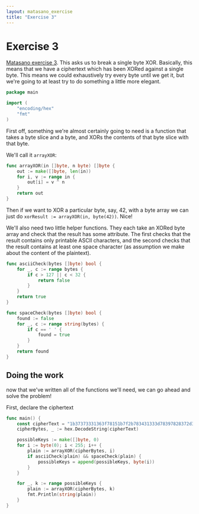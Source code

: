 ```yaml
---
layout: matasano_exercise
title: "Exercise 3"
---
```


# Exercise 3

[Matasano exercise 3](http://cryptopals.com/sets/1/challenges/3/). This asks
us to break a single byte XOR. Basically, this means that we have a
ciphertext which has been XORed against a single byte. This means we
could exhaustively try every byte until we get it, but we're going to at least
try to do something a little more elegant.

```go
package main

import (
	"encoding/hex"
	"fmt"
)
```


First off, something we're almost certainly going to need is a function
that takes a byte slice and a byte, and XORs the contents of that byte slice
with that byte.

We'll call it `arrayXOR`:

```go
func arrayXOR(in []byte, n byte) []byte {
	out := make([]byte, len(in))
	for i, v := range in {
		out[i] = v ^ n
	}
	return out
}
```


Then if we want to XOR a particular byte, say, 42, with a byte array we can
just do `xorResult := arrayXOR(in, byte(42))`. Nice!


We'll also need two little helper functions. They each take an XORed byte
array and check that the result has some attribute. The first checks that
the result contains only printable ASCII characters, and the second checks
that the result contains at least one space character (as assumption we make
about the content of the plaintext).

```go
func asciiCheck(bytes []byte) bool {
	for _, c := range bytes {
		if c > 127 || c < 32 {
			return false
		}
	}
	return true
}

func spaceCheck(bytes []byte) bool {
	found := false
	for _, c := range string(bytes) {
		if c == ' ' {
			found = true
		}
	}
	return found
}
```


## Doing the work

now that we've written all of the functions we'll need, we can go ahead
and solve the problem!

First, declare the ciphertext

```go
func main() {
	const cipherText = "1b37373331363f78151b7f2b783431333d78397828372d363c78373e783a393b3736"
	cipherBytes, _ := hex.DecodeString(cipherText)

	possibleKeys := make([]byte, 0)
	for i := byte(0); i < 255; i++ {
		plain := arrayXOR(cipherBytes, i)
		if asciiCheck(plain) && spaceCheck(plain) {
			possibleKeys = append(possibleKeys, byte(i))
		}
	}

	for _, k := range possibleKeys {
		plain := arrayXOR(cipherBytes, k)
		fmt.Println(string(plain))
	}
}
```
